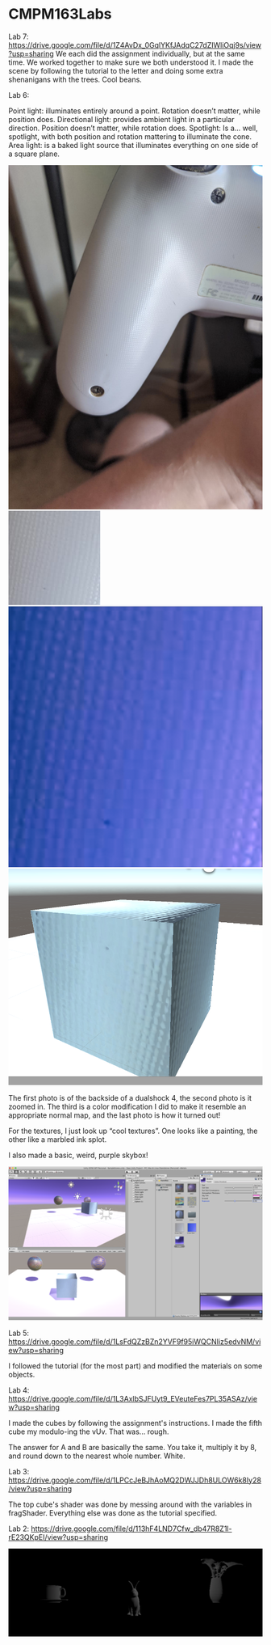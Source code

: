 # CMPM163Labs

Lab 7: https://drive.google.com/file/d/1Z4AvDx_0GqlYKfJAdqC27dZIWliOqj9s/view?usp=sharing 
We each did the assignment individually, but at the same time. We worked together to make sure we both understood it.
I made the scene by following the tutorial to the letter and doing some extra shenanigans with the trees. 
Cool beans.

Lab 6: 

Point light: illuminates entirely around a point. Rotation doesn’t matter, while position does.
Directional light: provides ambient light in a particular direction. Position doesn’t matter, while rotation does.
Spotlight: Is a… well, spotlight, with both position and rotation mattering to illuminate the cone.
Area light: is a baked light source that illuminates everything on one side of a square plane. 

![](images/Dualshock.png)
![](images/DualshockZoom.png)
![](images/DualshockNormal.png)
![](images/DualshockMaterial.png)

The first photo is of the backside of a dualshock 4, the second photo is it zoomed in. The third is a color modification I did to make it resemble an appropriate normal map, and the last photo is how it turned out!

For the textures, I just look up “cool textures”. One looks like a painting, the other like a marbled ink splot.

I also made a basic, weird, purple skybox!

![](images/Finish.png)


Lab 5: https://drive.google.com/file/d/1LsFdQZzBZn2YVF9f95iWQCNIiz5edvNM/view?usp=sharing

I followed the tutorial (for the most part) and modified the materials on some objects.


Lab 4: https://drive.google.com/file/d/1L3AxlbSJFUyt9_EVeuteFes7PL35ASAz/view?usp=sharing

I made the cubes by following the assignment's instructions. I made the fifth cube my modulo-ing
the vUv. That was... rough.

The answer for A and B are basically the same. You take it, 
multiply it by 8, and round down to the nearest whole number. 
White.

Lab 3: https://drive.google.com/file/d/1LPCcJeBJhAoMQ2DWJJDh8ULOW6k8Iy28/view?usp=sharing

The top cube's shader was done by messing around with the variables in fragShader.
Everything else was done as the tutorial specified. 


Lab 2: https://drive.google.com/file/d/113hF4LND7Cfw_db47R8Z1l-rE23QKpEI/view?usp=sharing

![](images/Lab2Screen.png)
